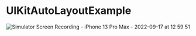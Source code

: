 # UIKitAutoLayoutExample
![Simulator Screen Recording - iPhone 13 Pro Max - 2022-09-17 at 12 59 51](https://user-images.githubusercontent.com/30703894/190865793-d0d3e207-9d3c-4c46-abb3-08d5d840b082.gif)

